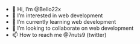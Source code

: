 - 👋 Hi, I’m @Bello22x
- 👀 I’m interested in web development 
- 🌱 I’m currently learning web development 
- 💞️ I’m looking to collaborate on web development 
- 📫 How to reach me @7nuts9 (twitter)

<!---
Bello22x/Bello22x is a ✨ special ✨ repository because its `README.md` (this file) appears on your GitHub profile.
You can click the Preview link to take a look at your changes.
--->
